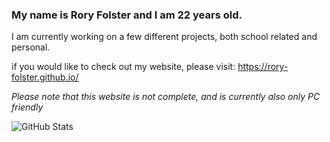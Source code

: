 ### My name is Rory Folster and I am 22 years old.

I am currently working on a few different projects, both school related and personal.

if you would like to check out my website, please visit: https://rory-folster.github.io/

*Please note that this website is not complete, and is currently also only PC friendly*


![GitHub Stats](https://github-readme-stats.vercel.app/api?username=rory-folster&theme=radical)


<!--
**Rory-Folster/rory-folster** is a ✨ _special_ ✨ repository because its `README.md` (this file) appears on your GitHub profile.

Here are some ideas to get you started:

- 🔭 I’m currently working on ...
- 🌱 I’m currently learning ...
- 👯 I’m looking to collaborate on ...
- 🤔 I’m looking for help with ...
- 💬 Ask me about ...
- 📫 How to reach me: ...
- 😄 Pronouns: ...
- ⚡ Fun fact: ...
-->
